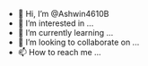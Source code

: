 - 👋 Hi, I’m @Ashwin4610B
- 👀 I’m interested in ...
- 🌱 I’m currently learning ...
- 💞️ I’m looking to collaborate on ...
- 📫 How to reach me ...

<!---
Ashwin4610B/Ashwin4610B is a ✨ special ✨ repository because its `README.md` (this file) appears on your GitHub profile.
You can click the Preview link to take a look at your changes.
--->
